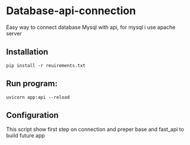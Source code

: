 # Database-api-connection
Easy way to connect database Mysql with api, for mysql i use apache server 

## Installation
`pip install -r reuirements.txt`

## Run program:
`uvicorn app:api --reload`

## Configuration
This script show first step on connection and preper base and fast_api to build future app 
